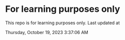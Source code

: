# For learning purposes only
This repo is for learning purposes only.
Last updated at

Thursday, October 19, 2023 3:37:06 AM

